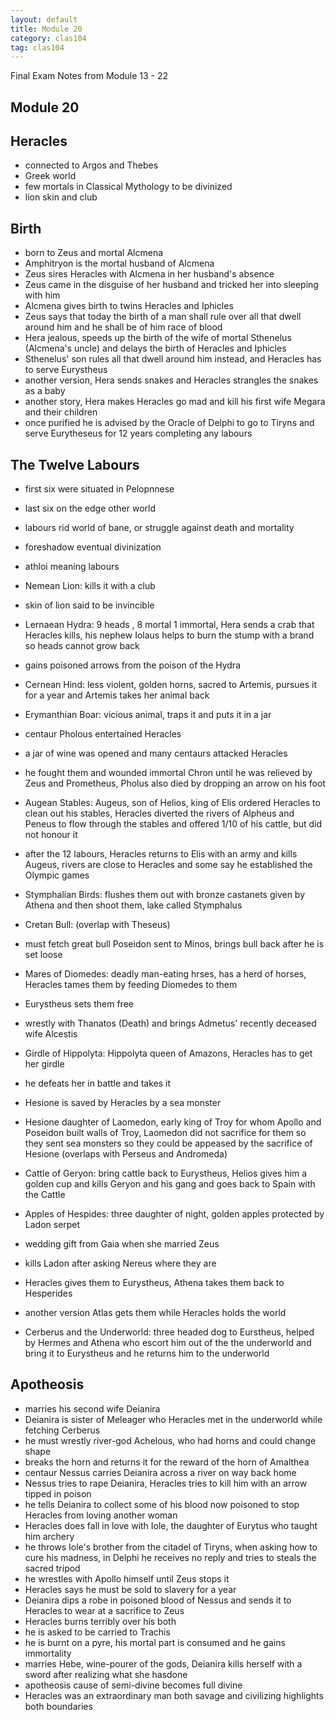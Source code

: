 ```yaml
---
layout: default
title: Module 20
category: clas104
tag: clas104
---
```


Final Exam Notes from Module 13 - 22

## Module 20

## Heracles
- connected to Argos and Thebes
- Greek world
- few mortals in Classical Mythology to be divinized
- lion skin and club

## Birth
- born to Zeus and mortal Alcmena
- Amphitryon is the mortal husband of Alcmena
- Zeus sires Heracles with Alcmena in her husband's absence
- Zeus came in the disguise of her husband and tricked her into sleeping with him
- Alcmena gives birth to twins Heracles and Iphicles
- Zeus says that today the birth of a man shall rule over all that dwell around him and he shall be of him race of blood
- Hera jealous, speeds up the birth of the wife of mortal Sthenelus (Alcmena's uncle) and delays the birth of Heracles and Iphicles
- Sthenelus' son rules all that dwell around him instead, and Heracles has to serve Eurystheus
- another version, Hera sends snakes and Heracles strangles the snakes as a baby
- another story, Hera makes Heracles go mad and kill his first wife Megara and their children
- once purified he is advised by the Oracle of Delphi to go to Tiryns and serve Eurytheseus for 12 years completing any labours

## The Twelve Labours
- first six were situated in Pelopnnese
- last six on the edge other world
- labours rid world of bane, or struggle against death and mortality
- foreshadow eventual divinization
- athloi meaning labours

- Nemean Lion: kills it with a club
- skin of lion said to be invincible

- Lernaean Hydra: 9 heads , 8 mortal 1 immortal, Hera sends a crab that Heracles kills, his nephew Iolaus helps to burn the stump with a brand so heads cannot grow back
- gains poisoned arrows from the poison of the Hydra

- Cernean Hind: less violent, golden horns, sacred to Artemis, pursues it for a year and Artemis takes her animal back

- Erymanthian Boar: vicious animal, traps it and puts it in a jar
- centaur Pholous entertained Heracles
- a jar of wine was opened and many centaurs attacked Heracles
- he fought them and wounded immortal Chron until he was relieved by Zeus and Prometheus, Pholus also died by dropping an arrow on his foot

- Augean Stables: Augeus, son of Helios, king of Elis ordered Heracles to clean out his stables, Heracles diverted the rivers of Alpheus and Peneus to flow through the stables and offered 1/10 of his cattle, but did not honour it
- after the 12 labours, Heracles returns to Elis with an army and kills Augeus, rivers are close to Heracles and some say he established the Olympic games

- Stymphalian Birds: flushes them out with bronze castanets given by Athena and then shoot them, lake called Stymphalus

- Cretan Bull: (overlap with Theseus)
- must fetch great bull Poseidon sent to Minos, brings bull back after he is set loose

- Mares of Diomedes: deadly man-eating hrses, has a herd of horses, Heracles tames them by feeding Diomedes to them
- Eurystheus sets them free
- wrestly with Thanatos (Death) and brings Admetus' recently deceased wife Alcestis

- Girdle of Hippolyta: Hippolyta queen of Amazons, Heracles has to get her girdle
- he defeats her in battle and takes it

- Hesione is saved by Heracles by a sea monster
- Hesione daughter of Laomedon, early king of Troy for whom Apollo and Poseidon built walls of Troy, Laomedon did not sacrifice for them so they sent sea monsters so they could be appeased by the sacrifice of Hesione (overlaps with Perseus and Andromeda)

- Cattle of Geryon: bring cattle back to Eurystheus, Helios gives him a golden cup and kills Geryon and his gang and goes back to Spain with the Cattle

- Apples of Hespides: three daughter of night, golden apples protected by Ladon serpet
- wedding gift from Gaia when she married Zeus
- kills Ladon after asking Nereus where they are
- Heracles gives them to Eurystheus, Athena takes them back to Hesperides
- another version Atlas gets them while Heracles holds the world

- Cerberus and the Underworld: three headed dog to Eurstheus, helped by Hermes and Athena who escort him out of the the underworld and bring it to Eurystheus and he returns him to the underworld

## Apotheosis
- marries his second wife Deianira
- Deianira is sister of Meleager who Heracles met in the underworld while fetching Cerberus
- he must wrestly river-god Achelous, who had horns and could change shape
- breaks the horn and returns it for the reward of the horn of Amalthea
- centaur Nessus carries Deianira across a river on way back home
- Nessus tries to rape Deianira, Heracles tries to kill him with an arrow tipped in poison
- he tells Deianira to collect some of his blood now poisoned to stop Heracles from loving another woman
- Heracles does fall in love with Iole, the daughter of Eurytus who taught him archery
- he throws Iole's brother from the citadel of Tiryns, when asking how to cure his madness, in Delphi he receives no reply and tries to steals the sacred tripod
- he wrestles with Apollo himself until Zeus stops it
- Heracles says he must be sold to slavery for a year
- Deianira dips a robe in poisoned blood of Nessus and sends it to Heracles to wear at a sacrifice to Zeus
- Heracles burns terribly over his both
- he is asked to be carried to Trachis
- he is burnt on a pyre, his mortal part is consumed and he gains immortality
- marries Hebe, wine-pourer of the gods, Deianira kills herself with a sword after realizing what she hasdone
- apotheosis cause of semi-divine becomes full divine
- Heracles was an extraordinary man both savage and civilizing highlights both boundaries
